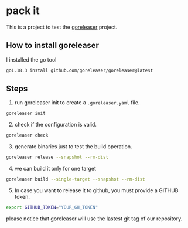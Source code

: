# pack it

This is a project to test the [goreleaser](https://goreleaser.com) project. 

## How to install goreleaser

I installed the go tool

```sh
go1.18.3 install github.com/goreleaser/goreleaser@latest
```

## Steps

1. run goreleaser init to create a `.goreleaser.yaml` file.

```sh
goreleaser init
```

2. check if the configuration is valid.

```sh
goreleaser check
```

3. generate binaries just to test the build operation.

```sh
goreleaser release --snapshot --rm-dist
```

4. we can build it only for one target

```sh
goreleaser build --single-target --snapshot --rm-dist
```

5. In case you want to release it to github, you must provide a GITHUB token.

```sh
export GITHUB_TOKEN="YOUR_GH_TOKEN"
```

please notice that goreleaser will use the lastest git tag of our repository.
